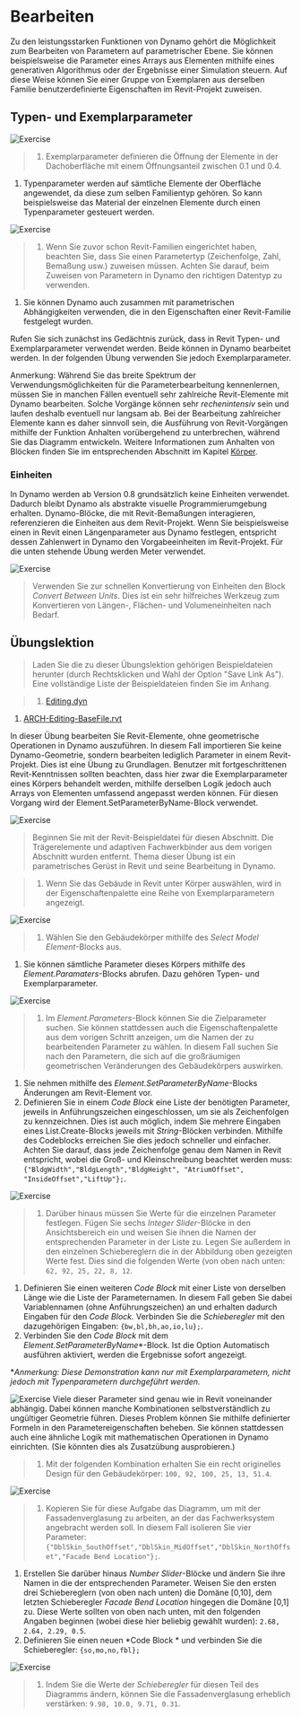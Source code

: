 # Bearbeiten

Zu den leistungsstarken Funktionen von Dynamo gehört die Möglichkeit zum Bearbeiten von Parametern auf parametrischer Ebene. Sie können beispielsweise die Parameter eines Arrays aus Elementen mithilfe eines generativen Algorithmus oder der Ergebnisse einer Simulation steuern. Auf diese Weise können Sie einer Gruppe von Exemplaren aus derselben Familie benutzerdefinierte Eigenschaften im Revit-Projekt zuweisen.

## Typen- und Exemplarparameter

![Exercise](../.gitbook/assets/32.jpg)

> 1. Exemplarparameter definieren die Öffnung der Elemente in der Dachoberfläche mit einem Öffnungsanteil zwischen 0.1 und 0.4.

1. Typenparameter werden auf sämtliche Elemente der Oberfläche angewendet, da diese zum selben Familientyp gehören. So kann beispielsweise das Material der einzelnen Elemente durch einen Typenparameter gesteuert werden.

![Exercise](../.gitbook/assets/params.jpg)

> 1. Wenn Sie zuvor schon Revit-Familien eingerichtet haben, beachten Sie, dass Sie einen Parametertyp (Zeichenfolge, Zahl, Bemaßung usw.) zuweisen müssen. Achten Sie darauf, beim Zuweisen von Parametern in Dynamo den richtigen Datentyp zu verwenden.

1. Sie können Dynamo auch zusammen mit parametrischen Abhängigkeiten verwenden, die in den Eigenschaften einer Revit-Familie festgelegt wurden.

Rufen Sie sich zunächst ins Gedächtnis zurück, dass in Revit Typen- und Exemplarparameter verwendet werden. Beide können in Dynamo bearbeitet werden. In der folgenden Übung verwenden Sie jedoch Exemplarparameter.

Anmerkung: Während Sie das breite Spektrum der Verwendungsmöglichkeiten für die Parameterbearbeitung kennenlernen, müssen Sie in manchen Fällen eventuell sehr zahlreiche Revit-Elemente mit Dynamo bearbeiten. Solche Vorgänge können sehr _rechenintensiv_ sein und laufen deshalb eventuell nur langsam ab. Bei der Bearbeitung zahlreicher Elemente kann es daher sinnvoll sein, die Ausführung von Revit-Vorgängen mithilfe der Funktion Anhalten vorübergehend zu unterbrechen, während Sie das Diagramm entwickeln. Weitere Informationen zum Anhalten von Blöcken finden Sie im entsprechenden Abschnitt im Kapitel [Körper](../5\_geometry-for-computational-design/5-6\_solids.md#freezing).

### Einheiten

In Dynamo werden ab Version 0.8 grundsätzlich keine Einheiten verwendet. Dadurch bleibt Dynamo als abstrakte visuelle Programmierumgebung erhalten. Dynamo-Blöcke, die mit Revit-Bemaßungen interagieren, referenzieren die Einheiten aus dem Revit-Projekt. Wenn Sie beispielsweise einen in Revit einen Längenparameter aus Dynamo festlegen, entspricht dessen Zahlenwert in Dynamo den Vorgabeeinheiten im Revit-Projekt. Für die unten stehende Übung werden Meter verwendet.

![Exercise](../.gitbook/assets/units.jpg)

> Verwenden Sie zur schnellen Konvertierung von Einheiten den Block _Convert Between Units_. Dies ist ein sehr hilfreiches Werkzeug zum Konvertieren von Längen-, Flächen- und Volumeneinheiten nach Bedarf.

## Übungslektion

> Laden Sie die zu dieser Übungslektion gehörigen Beispieldateien herunter (durch Rechtsklicken und Wahl der Option "Save Link As"). Eine vollständige Liste der Beispieldateien finden Sie im Anhang.

> 1. [Editing.dyn](https://github.com/h-iL/ForkedDynamoPrimerReorganized/blob/de/08\_Dynamo-for-Revit/datasets/8-3/Editing.dyn)

1. [ARCH-Editing-BaseFile.rvt](https://github.com/h-iL/ForkedDynamoPrimerReorganized/blob/de/08\_Dynamo-for-Revit/datasets/8-3/ARCH-Editing-BaseFile.rvt)

In dieser Übung bearbeiten Sie Revit-Elemente, ohne geometrische Operationen in Dynamo auszuführen. In diesem Fall importieren Sie keine Dynamo-Geometrie, sondern bearbeiten lediglich Parameter in einem Revit-Projekt. Dies ist eine Übung zu Grundlagen. Benutzer mit fortgeschrittenen Revit-Kenntnissen sollten beachten, dass hier zwar die Exemplarparameter eines Körpers behandelt werden, mithilfe derselben Logik jedoch auch Arrays von Elementen umfassend angepasst werden können. Für diesen Vorgang wird der Element.SetParameterByName-Block verwendet.

![Exercise](<../.gitbook/assets/04 (10).jpg>)

> Beginnen Sie mit der Revit-Beispieldatei für diesen Abschnitt. Die Trägerelemente und adaptiven Fachwerkbinder aus dem vorigen Abschnitt wurden entfernt. Thema dieser Übung ist ein parametrisches Gerüst in Revit und seine Bearbeitung in Dynamo.

> 1. Wenn Sie das Gebäude in Revit unter Körper auswählen, wird in der Eigenschaftenpalette eine Reihe von Exemplarparametern angezeigt.

![Exercise](<../.gitbook/assets/03 (10).jpg>)

> 1. Wählen Sie den Gebäudekörper mithilfe des _Select Model Element_-Blocks aus.

1. Sie können sämtliche Parameter dieses Körpers mithilfe des _Element.Paramaters_-Blocks abrufen. Dazu gehören Typen- und Exemplarparameter.

![Exercise](<../.gitbook/assets/32 (2).jpg>)

> 1. Im _Element.Parameters_-Block können Sie die Zielparameter suchen. Sie können stattdessen auch die Eigenschaftenpalette aus dem vorigen Schritt anzeigen, um die Namen der zu bearbeitenden Parameter zu wählen. In diesem Fall suchen Sie nach den Parametern, die sich auf die großräumigen geometrischen Veränderungen des Gebäudekörpers auswirken.

1. Sie nehmen mithilfe des _Element.SetParameterByName_-Blocks Änderungen am Revit-Element vor.
2. Definieren Sie in einem _Code Block_ eine Liste der benötigten Parameter, jeweils in Anführungszeichen eingeschlossen, um sie als Zeichenfolgen zu kennzeichnen. Dies ist auch möglich, indem Sie mehrere Eingaben eines List.Create-Blocks jeweils mit _String_-Blöcken verbinden. Mithilfe des Codeblocks erreichen Sie dies jedoch schneller und einfacher. Achten Sie darauf, dass jede Zeichenfolge genau dem Namen in Revit entspricht, wobei die Groß- und Kleinschreibung beachtet werden muss: `{"BldgWidth","BldgLength","BldgHeight", "AtriumOffset", "InsideOffset","LiftUp"};`.

![Exercise](../.gitbook/assets/31.jpg)

> 1. Darüber hinaus müssen Sie Werte für die einzelnen Parameter festlegen. Fügen Sie sechs _Integer Slider_-Blöcke in den Ansichtsbereich ein und weisen Sie ihnen die Namen der entsprechenden Parameter in der Liste zu. Legen Sie außerdem in den einzelnen Schiebereglern die in der Abbildung oben gezeigten Werte fest. Dies sind die folgenden Werte (von oben nach unten: `62, 92, 25, 22, 8, 12`.

1. Definieren Sie einen weiteren _Code Block_ mit einer Liste von derselben Länge wie die Liste der Parameternamen. In diesem Fall geben Sie dabei Variablennamen (ohne Anführungszeichen) an und erhalten dadurch Eingaben für den _Code Block._ Verbinden Sie die _Schieberegler_ mit den dazugehörigen Eingaben: `{bw,bl,bh,ao,io,lu};`.
2. Verbinden Sie den _Code Block_ mit dem _Element.SetParameterByName_\*-Block. Ist die Option Automatisch ausführen aktiviert, werden die Ergebnisse sofort angezeigt.

\*_Anmerkung: Diese Demonstration kann nur mit Exemplarparametern, nicht jedoch mit Typenparametern durchgeführt werden._

![Exercise](<../.gitbook/assets/01 (13).jpg>) Viele dieser Parameter sind genau wie in Revit voneinander abhängig. Dabei können manche Kombinationen selbstverständlich zu ungültiger Geometrie führen. Dieses Problem können Sie mithilfe definierter Formeln in den Parametereigenschaften beheben. Sie können stattdessen auch eine ähnliche Logik mit mathematischen Operationen in Dynamo einrichten. (Sie könnten dies als Zusatzübung ausprobieren.)

> 1. Mit der folgenden Kombination erhalten Sie ein recht originelles Design für den Gebäudekörper: `100, 92, 100, 25, 13, 51.4`.

![Exercise](<../.gitbook/assets/30 (1).jpg>)

> 1. Kopieren Sie für diese Aufgabe das Diagramm, um mit der Fassadenverglasung zu arbeiten, an der das Fachwerksystem angebracht werden soll. In diesem Fall isolieren Sie vier Parameter: `{"DblSkin_SouthOffset","DblSkin_MidOffset","DblSkin_NorthOffset","Facade Bend Location"};`.

1. Erstellen Sie darüber hinaus _Number Slider_-Blöcke und ändern Sie ihre Namen in die der entsprechenden Parameter. Weisen Sie den ersten drei Schiebereglern (von oben nach unten) die Domäne \[0,10], dem letzten Schieberegler _Facade Bend Location_ hingegen die Domäne \[0,1] zu. Diese Werte sollten von oben nach unten, mit den folgenden Angaben beginnen (wobei diese hier beliebig gewählt wurden): `2.68, 2.64, 2.29, 0.5`.
2. Definieren Sie einen neuen \*Code Block \* und verbinden Sie die Schieberegler: `{so,mo,no,fbl};`

![Exercise](<../.gitbook/assets/00 (1).jpg>)

> 1. Indem Sie die Werte der _Schieberegler_ für diesen Teil des Diagramms ändern, können Sie die Fassadenverglasung erheblich verstärken: `9.98, 10.0, 9.71, 0.31`.
